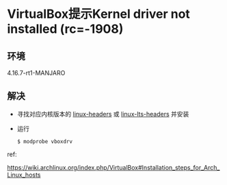 # VirtualBox提示Kernel driver not installed (rc=-1908)

## 环境

4.16.7-rt1-MANJARO 

## 解决

- 寻找对应内核版本的 [linux-headers](https://www.archlinux.org/packages/?name=linux-headers) 或 [linux-lts-headers](https://www.archlinux.org/packages/?name=linux-lts-headers) 并安装

- 运行

  ```shell
  $ modprobe vboxdrv
  ```

ref:

https://wiki.archlinux.org/index.php/VirtualBox#Installation_steps_for_Arch_Linux_hosts